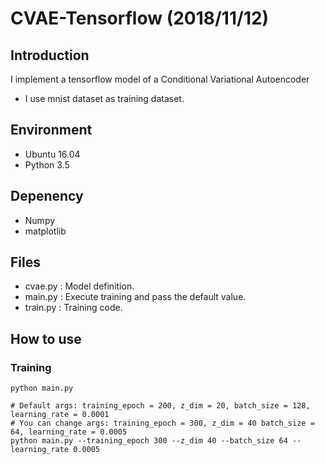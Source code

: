 # CVAE-Tensorflow (2018/11/12)
## Introduction
I implement a tensorflow model of a Conditional Variational Autoencoder
- I use mnist dataset as training dataset.

## Environment
- Ubuntu 16.04
- Python 3.5

## Depenency
- Numpy
- matplotlib

## Files
- cvae.py : Model definition.
- main.py : Execute training and pass the default value.
- train.py : Training code.

## How to use
### Training
```shell
python main.py

# Default args: training_epoch = 200, z_dim = 20, batch_size = 128, learning_rate = 0.0001
# You can change args: training_epoch = 300, z_dim = 40 batch_size = 64, learning_rate = 0.0005
python main.py --training_epoch 300 --z_dim 40 --batch_size 64 --learning_rate 0.0005
```
